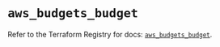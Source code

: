 # `aws_budgets_budget`

Refer to the Terraform Registry for docs: [`aws_budgets_budget`](https://registry.terraform.io/providers/hashicorp/aws/5.56.0/docs/resources/budgets_budget).
